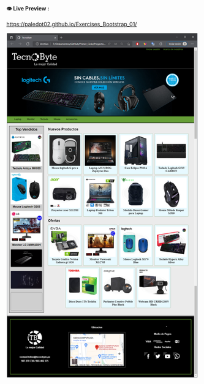 #### :eye: Live Preview :
https://paledot02.github.io/Exercises_Bootstrap_01/

<img src=./screenshot/1_CSS_02_01.png width="500" align="center"/>


[img_1]: ./screenshot/1_CSS_02_01.png
[img_2]: ./screenshot/1_CSS_02_02.png

